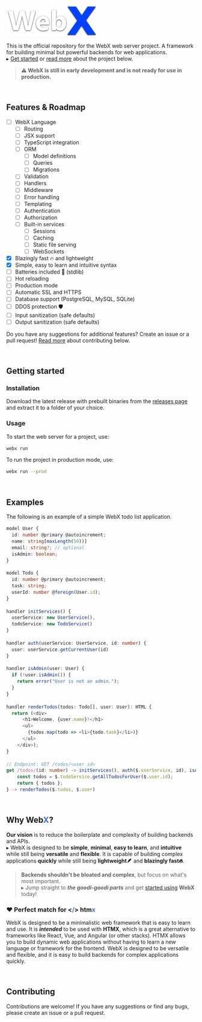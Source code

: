 
<br>
<img src="assets/logo.png" height="80px" />

This is the official repository for the WebX web server project.
A framework for building minimal but powerful backends for web applications.\
▸ [Get started](#getting-started) or [read more](#why-webx) about the project below.

> **⚠️ WebX is still in early development and is not ready for use in production.**

<br>

## Features & Roadmap
- [ ] WebX Language
    - [ ] Routing
    - [ ] JSX support
    - [ ] TypeScript integration
    - [ ] ORM
        - [ ] Model definitions
        - [ ] Queries
        - [ ] Migrations
    - [ ] Validation
    - [ ] Handlers
    - [ ] Middleware
    - [ ] Error handling
    - [ ] Templating
    - [ ] Authentication
    - [ ] Authorization
    - [ ] Built-in services
        - [ ] Sessions
        - [ ] Caching
        - [ ] Static file serving
        - [ ] WebSockets
- [X] Blazingly fast 🔥 and lightweight
- [X] Simple, easy to learn and intuitive syntax
- [ ] Batteries included 🔋 (stdlib)
- [ ] Hot reloading
- [ ] Production mode
- [ ] Automatic SSL and HTTPS
- [ ] Database support (PostgreSQL, MySQL, SQLite)
- [ ] DDOS protection 🛡️
- [ ] Input sanitization (safe defaults)
- [ ] Output sanitization (safe defaults)

Do you have any suggestions for additional features?
Create an issue or a pull request!
[Read more](#contributing) about contributing below.

<br>

## Getting started
### Installation
Download the latest release with prebuilt binaries from the [releases page](https://github.com/WilliamRagstad/WebX/releases) and extract it to a folder of your choice.

### Usage
To start the web server for a project, use:
```sh
webx run
```

To run the project in production mode, use:
```sh
webx run --prod
```

<br>

## Examples
The following is an example of a simple WebX todo list application.
```typescript
model User {
  id: number @primary @autoincrement;
  name: string[maxLength(50))]
  email: string?; // optional
  isAdmin: boolean;
}

model Todo {
  id: number @primary @autoincrement;
  task: string;
  userId: number @foreign(User.id);
}

handler initServices() { 
  userService: new UserService(),
  todoService: new TodoService()
}

handler auth(userService: UserService, id: number) {
  user: userService.getCurrentUser(id)
}

handler isAdmin(user: User) {
  if (!user.isAdmin()) {
    return error("User is not an admin.");
  }
}

handler renderTodos(todos: Todo[], user: User): HTML {
  return (<div>
      <h1>Welcome, {user.name}!</h1>
      <ul>
        {todos.map(todo => <li>{todo.task}</li>)}
      </ul>
    </div>);
}

// Endpoint: GET /todos/<user id>
get /todos/(id: number) -> initServices(), auth($.userService, id), isAdmin($.user) {
    const todos = $.todoService.getAllTodosForUser($.user.id);
    return { todos };
} -> renderTodos($.todos, $.user)
```

<br>

## Why Web<font color="#3d72d7">X</font>?
**Our vision** is to reduce the boilerplate and complexity of building backends and APIs.\
▸ WebX is designed to be **simple**, **minimal**, **easy to learn**, and **intuitive** while still being **versatile** and **flexible**.
It is capable of building complex applications **quickly** while still being **lightweight🪶** and **blazingly fast🔥**.

> **Backends shouldn't be bloated and complex**, but focus on what's most important.\
> ▸ Jump straight to ***the goodi-goodi parts*** and get [started using](#getting-started) **WebX** today!

### ❤️ Perfect match for <b><<font color="#3d72d7">/</font>> htm<font color="#3d72d7">x</font></b>
WebX is designed to be a minimalistic web framework that is easy to learn and use.
It is ***intended*** to be used with **HTMX**, which is a great alternative to frameworks like React, Vue, and Angular (or other stacks).
HTMX allows you to build dynamic web applications without having to learn a new language or framework for the frontend.
WebX is designed to be versatile and flexible, and it is easy to build backends for complex applications quickly.

<br>

## Contributing
Contributions are welcome!
If you have any suggestions or find any bugs, please create an issue or a pull request.